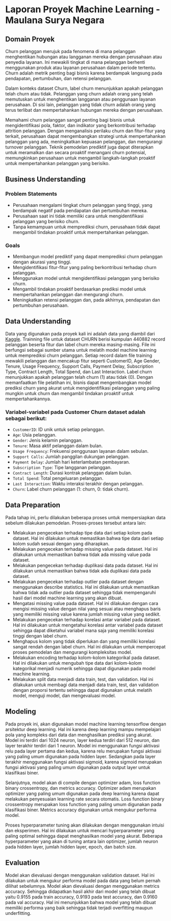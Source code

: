 # Laporan Proyek Machine Learning - Maulana Surya Negara

## Domain Proyek

Churn pelanggan merujuk pada fenomena di mana pelanggan menghentikan hubungan atau langganan mereka dengan perusahaan atau penyedia layanan. Ini mewakili tingkat di mana pelanggan berhenti menggunakan produk atau layanan perusahaan dalam periode tertentu. Churn adalah metrik penting bagi bisnis karena berdampak langsung pada pendapatan, pertumbuhan, dan retensi pelanggan.

Dalam konteks dataset Churn, label churn menunjukkan apakah pelanggan telah churn atau tidak. Pelanggan yang churn adalah orang yang telah memutuskan untuk menghentikan langganan atau penggunaan layanan perusahaan. Di sisi lain, pelanggan yang tidak churn adalah orang yang terus terlibat dan mempertahankan hubungan mereka dengan perusahaan.

Memahami churn pelanggan sangat penting bagi bisnis untuk mengidentifikasi pola, faktor, dan indikator yang berkontribusi terhadap attrition pelanggan. Dengan menganalisis perilaku churn dan fitur-fitur yang terkait, perusahaan dapat mengembangkan strategi untuk mempertahankan pelanggan yang ada, meningkatkan kepuasan pelanggan, dan mengurangi turnover pelanggan. Teknik pemodelan prediktif juga dapat diterapkan untuk meramalkan dan secara proaktif menangani churn potensial, memungkinkan perusahaan untuk mengambil langkah-langkah proaktif untuk mempertahankan pelanggan yang berisiko.

## Business Understanding

### Problem Statements

- Perusahaan mengalami tingkat churn pelanggan yang tinggi, yang berdampak negatif pada pendapatan dan pertumbuhan mereka.
- Perusahaan saat ini tidak memiliki cara untuk mengidentifikasi pelanggan yang berisiko churn.
- Tanpa kemampuan untuk memprediksi churn, perusahaan tidak dapat mengambil tindakan proaktif untuk mempertahankan pelanggan.

### Goals

- Membangun model prediktif yang dapat memprediksi churn pelanggan dengan akurasi yang tinggi.
- Mengidentifikasi fitur-fitur yang paling berkontribusi terhadap churn pelanggan.
- Menggunakan model untuk mengidentifikasi pelanggan yang berisiko churn.
- Mengambil tindakan proaktif berdasarkan prediksi model untuk mempertahankan pelanggan dan mengurangi churn.
- Meningkatkan retensi pelanggan dan, pada akhirnya, pendapatan dan pertumbuhan perusahaan.

## Data Understanding

Data yang digunakan pada proyek kali ini adalah data yang diambil dari <a href='https://www.kaggle.com/datasets/nelgiriyewithana/apple-quality' target='_blank'>Kaggle</a>. Trainning file untuk dataset CHURN berisi kumpulan 440882 record pelanggan beserta fitur dan label churn mereka masing-masing. File ini berfungsi sebagai sumber utama untuk melatih model machine learning untuk memprediksi churn pelanggan. Setiap record dalam file training mewakili pelanggan dan mencakup fitur seperti CustomerID, Age Gender, Tenure, Usage Frequency, Support Calls, Payment Delay, Subscription Type, Contract Length, Total Spend, dan Last Interaction. Label churn menunjukkan apakah pelanggan telah churn (1) atau tidak (0). Dengan memanfaatkan file pelatihan ini, bisnis dapat mengembangkan model prediksi churn yang akurat untuk mengidentifikasi pelanggan yang paling mungkin untuk churn dan mengambil tindakan proaktif untuk mempertahankannya.

### Variabel-variabel pada Customer Churn dataset adalah sebagai berikut:

- `CustomerID`: ID unik untuk setiap pelanggan.
- `Age`: Usia pelanggan.
- `Gender`: Jenis kelamin pelanggan.
- `Tenure`: Masa aktif pelanggan dalam bulan.
- `Usage Frequency`: Frekuensi penggunaan layanan dalam sebulan.
- `Support Calls`: Jumlah panggilan dukungan pelanggan.
- `Payment Delay`: Jumlah hari keterlambatan pembayaran.
- `Subscription Type`: Tipe langganan pelanggan.
- `Contract Length`: Durasi kontrak pelanggan dalam bulan.
- `Total Spend`: Total pengeluaran pelanggan.
- `Last Interaction`: Waktu interaksi terakhir dengan pelanggan.
- `Churn`: Label churn pelanggan (1: churn, 0: tidak churn).

## Data Preparation

Pada tahap ini, perlu dilakukan beberapa proses untuk mempersiapkan data sebelum dilakukan pemodelan. Proses-proses tersebut antara lain:
- Melakukan pengecekan terhadap tipe data dari setiap kolom pada dataset. Hal ini dilakukan untuk memastikan bahwa tipe data dari setiap kolom sudah sesuai dengan yang diharapkan.
- Melakukan pengecekan terhadap missing value pada dataset. Hal ini dilakukan untuk memastikan bahwa tidak ada missing value pada dataset.
- Melakukan pengecekan terhadap duplikasi data pada dataset. Hal ini dilakukan untuk memastikan bahwa tidak ada duplikasi data pada dataset.
- Melakukan pengecekan terhadap outlier pada dataset dengan menggunakan describe statistics. Hal ini dilakukan untuk memastikan bahwa tidak ada outlier pada dataset sehingga tidak mempengaruhi hasil dari model machine learning yang akan dibuat.
- Mengatasi missing value pada dataset. Hal ini dilakukan dengan cara mengisi missing value dengan nilai yang sesuai atau menghapus baris yang memiliki missing value karena jumlah missing value yang sedikit.
- Melakukan pengecekan terhadap korelasi antar variabel pada dataset. Hal ini dilakukan untuk mengetahui korelasi antar variabel pada dataset sehingga dapat diketahui variabel mana saja yang memiliki korelasi tinggi dengan label churn.
- Menghapus kolom yang tidak diperlukan dan yang memiliki korelasi sangat rendah dengan label churn. Hal ini dilakukan untuk mempercepat proses pemodelan dan mengurangi kompleksitas model.
- Melakukan encoding terhadap kolom-kolom kategorikal pada dataset. Hal ini dilakukan untuk mengubah tipe data dari kolom-kolom kategorikal menjadi numerik sehingga dapat digunakan pada model machine learning.
- Melakukan split data menjadi data train, test, dan validation. Hal ini dilakukan untuk membagi data menjadi data train, test, dan validation dengan proporsi tertentu sehingga dapat digunakan untuk melatih model, menguji model, dan mengevaluasi model.

## Modeling
Pada proyek ini, akan digunakan model machine learning tensorflow dengan arsitektur deep learning. Hal ini karena deep learning mampu mempelajari pola yang kompleks dari data dan menghasilkan prediksi yang akurat. Model ini terdiri dari 1024 neuron, layer kedua terdiri dari 512 neuron, dan layer terakhir terdiri dari 1 neuron. Model ini menggunakan fungsi aktivasi relu pada layer pertama dan kedua, karena relu merupakan fungsi aktivasi yang paling umum digunakan pada hidden layer. Sedangkan pada layer terakhir menggunakan fungsi aktivasi sigmoid, karena sigmoid merupakan fungsi aktivasi yang paling umum digunakan pada output layer untuk klasifikasi biner.

Selanjutnya, model akan di compile dengan optimizer adam, loss function binary crossentropy, dan metrics accuracy. Optimizer adam merupakan optimizer yang paling umum digunakan pada deep learning karena dapat melakukan penyesuaian learning rate secara otomatis. Loss function binary crossentropy merupakan loss function yang paling umum digunakan pada klasifikasi biner. Metrics accuracy digunakan untuk mengukur performa model.

Proses hyperparameter tuning akan dilakukan dengan menggunakan intuisi dan eksperimen. Hal ini dilakukan untuk mencari hyperparameter yang paling optimal sehingga dapat menghasilkan model yang akurat. Beberapa hyperparameter yang akan di tuning antara lain optimizer, jumlah neuron pada hidden layer, jumlah hidden layer, epoch, dan batch size.

## Evaluation

Model akan dievaluasi dengan menggunakan validation dataset. Hal ini dilakukan untuk mengukur performa model pada data yang belum pernah dilihat sebelumnya. Model akan dievaluasi dengan menggunakan metrics accuracy. Sehingga didapatkan hasil akhir dari model yang telah dibuat yaitu 0.9155 pada train accuracy, 0.9193 pada test accuracy, dan 0.9160 pada val accuracy. Hal ini menunjukkan bahwa model yang telah dibuat memiliki performa yang baik sehingga tidak terjadi overfitting maupun underfitting.